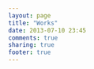 ```yaml
---
layout: page
title: "Works"
date: 2013-07-10 23:45
comments: true
sharing: true
footer: true
---
```


<script>location.assign('/');</script>
